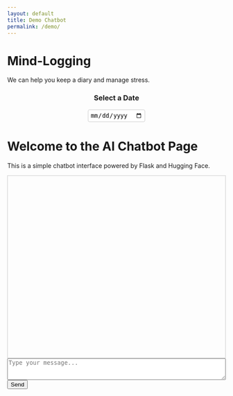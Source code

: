 ```yaml
---
layout: default
title: Demo Chatbot
permalink: /demo/
---
```


# Mind-Logging

We can help you keep a diary and manage stress.

<!-- 캘린더 배치 -->
<div id="calendar" style="margin: 20px 0; text-align: center;">
    <h3>Select a Date</h3>
    <input type="date" id="selectedDate" style="padding: 5px; border: 1px solid #ccc; border-radius: 4px;">
</div>

# Welcome to the AI Chatbot Page

This is a simple chatbot interface powered by Flask and Hugging Face.

<!-- 챗봇 인터페이스 -->
<div id="chatbot">
    <div id="chatLog" style="border: 1px solid #ccc; padding: 10px; height: 400px; overflow-y: scroll;">
        <!-- 대화 내용이 여기에 추가됩니다 -->
    </div>
    <textarea id="userInput" placeholder="Type your message..." style="width: 100%; height: 50px;"></textarea>
    <button onclick="sendMessage()">Send</button>
</div>

<script src="{{ '/assets/demo.js' | relative_url }}"></script>